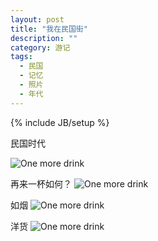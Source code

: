 ```yaml
---
layout: post
title: "我在民国街"
description: ""
category: 游记
tags: 
  - 民国
  - 记忆
  - 照片
  - 年代
---
```

{% include JB/setup %}

民国时代
<!--more-->
![One more drink](http://ww4.sinaimg.cn/large/9f15aa73gw1e93jwqkca1j20m80etgs0.jpg)

再来一杯如何？
![One more drink](http://ww2.sinaimg.cn/large/9f15aa73gw1e93jqbodoqg20m80ex7wh.gif)

如烟
![One more drink](http://ww2.sinaimg.cn/large/9f15aa73gw1e93pknf8kaj20m80eitcd.jpg)

洋货
![One more drink](http://ww4.sinaimg.cn/large/9f15aa73gw1e93u2r5uluj20m80etq74.jpg)

